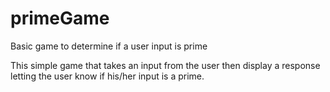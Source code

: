 # primeGame
Basic game to determine if a user input is prime 

This simple game that takes an input from the user then display a response letting the user know if his/her input is a prime. 
